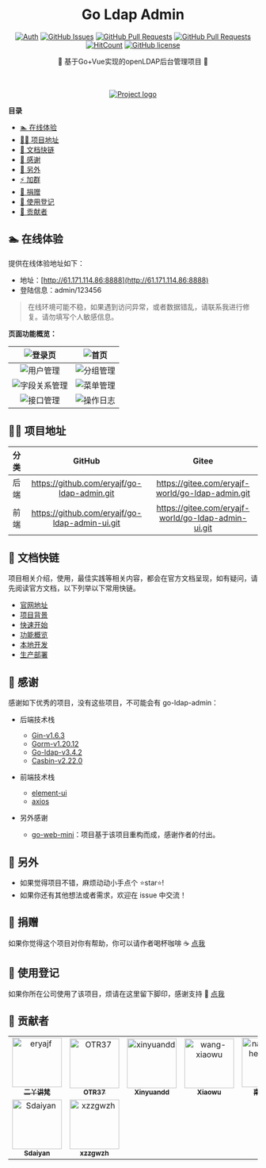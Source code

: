 <div align="center">
<h1>Go Ldap Admin</h1>

[![Auth](https://img.shields.io/badge/Auth-eryajf-ff69b4)](https://github.com/eryajf)
[![GitHub Issues](https://img.shields.io/github/issues/eryajf/go-ldap-admin-ui.svg)](https://github.com/eryajf/go-ldap-admin-ui/issues)
[![GitHub Pull Requests](https://img.shields.io/github/issues-pr/eryajf/go-ldap-admin-ui)](https://github.com/eryajf/go-ldap-admin-ui/pulls)
[![GitHub Pull Requests](https://img.shields.io/github/stars/eryajf/go-ldap-admin-ui)](https://github.com/eryajf/go-ldap-admin-ui/stargazers)
[![HitCount](https://views.whatilearened.today/views/github/eryajf/go-ldap-admin-ui.svg)](https://github.com/eryajf/go-ldap-admin-ui)
[![GitHub license](https://img.shields.io/github/license/eryajf/go-ldap-admin-ui)](https://github.com/eryajf/go-ldap-admin-ui/blob/main/LICENSE)

<p> 🌉 基于Go+Vue实现的openLDAP后台管理项目 🌉</p>

<img src="https://cdn.jsdelivr.net/gh/eryajf/tu@main/img/image_20240420_214408.gif" width="800"  height="3">
</div><br>

<p align="center">
  <a href="" rel="noopener">
 <img src="https://cdn.jsdelivr.net/gh/eryajf/tu/img/image_20220614_131521.jpg" alt="Project logo"></a>
</p>

<!-- START doctoc generated TOC please keep comment here to allow auto update -->
<!-- DON'T EDIT THIS SECTION, INSTEAD RE-RUN doctoc TO UPDATE -->

**目录**

- [🏊 在线体验](#-%E5%9C%A8%E7%BA%BF%E4%BD%93%E9%AA%8C)
- [👨‍💻 项目地址](#-%E9%A1%B9%E7%9B%AE%E5%9C%B0%E5%9D%80)
- [🔗 文档快链](#-%E6%96%87%E6%A1%A3%E5%BF%AB%E9%93%BE)
- [🥰 感谢](#-%E6%84%9F%E8%B0%A2)
- [🤗 另外](#-%E5%8F%A6%E5%A4%96)
- [⚡ 加群](#-%E5%8A%A0%E7%BE%A4)
- [🤑 捐赠](#-%E6%8D%90%E8%B5%A0)
- [📝 使用登记](#-%E4%BD%BF%E7%94%A8%E7%99%BB%E8%AE%B0)
- [🤝 贡献者](#-%E8%B4%A1%E7%8C%AE%E8%80%85)

<!-- END doctoc generated TOC please keep comment here to allow auto update -->


## 🏊 在线体验

提供在线体验地址如下：

- 地址：[http://61.171.114.86:8888](http://61.171.114.86:8888)
- 登陆信息：admin/123456

> 在线环境可能不稳，如果遇到访问异常，或者数据错乱，请联系我进行修复。请勿填写个人敏感信息。


**页面功能概览：**

|    ![登录页](https://cdn.jsdelivr.net/gh/eryajf/tu/img/image_20220724_165411.png)    | ![首页](https://cdn.jsdelivr.net/gh/eryajf/tu/img/image_20220724_165545.png)     |
| :----------------------------------------------------------------------------------: | -------------------------------------------------------------------------------- |
|   ![用户管理](https://cdn.jsdelivr.net/gh/eryajf/tu/img/image_20220724_165623.png)   | ![分组管理](https://cdn.jsdelivr.net/gh/eryajf/tu/img/image_20220724_165701.png) |
| ![字段关系管理](https://cdn.jsdelivr.net/gh/eryajf/tu/img/image_20220724_165853.png) | ![菜单管理](https://cdn.jsdelivr.net/gh/eryajf/tu/img/image_20220724_165954.png) |
|   ![接口管理](https://cdn.jsdelivr.net/gh/eryajf/tu/img/image_20220724_170015.png)   | ![操作日志](https://cdn.jsdelivr.net/gh/eryajf/tu/img/image_20220724_170035.png) |

## 👨‍💻 项目地址

| 分类 |                     GitHub                     |                        Gitee                        |
| :--: | :--------------------------------------------: | :-------------------------------------------------: |
| 后端 |  https://github.com/eryajf/go-ldap-admin.git   |  https://gitee.com/eryajf-world/go-ldap-admin.git   |
| 前端 | https://github.com/eryajf/go-ldap-admin-ui.git | https://gitee.com/eryajf-world/go-ldap-admin-ui.git |

## 🔗 文档快链

项目相关介绍，使用，最佳实践等相关内容，都会在官方文档呈现，如有疑问，请先阅读官方文档，以下列举以下常用快链。

- [官网地址](http://ldapdoc.eryajf.net)
- [项目背景](http://ldapdoc.eryajf.net/pages/101948/)
- [快速开始](http://ldapdoc.eryajf.net/pages/706e78/)
- [功能概览](http://ldapdoc.eryajf.net/pages/7a40de/)
- [本地开发](http://ldapdoc.eryajf.net/pages/cb7497/)
- [生产部署](http://ldapdoc.eryajf.net/pages/5769c4/)

## 🥰 感谢

感谢如下优秀的项目，没有这些项目，不可能会有 go-ldap-admin：

- 后端技术栈
  - [Gin-v1.6.3](https://github.com/gin-gonic/gin)
  - [Gorm-v1.20.12](https://github.com/go-gorm/gorm)
  - [Go-ldap-v3.4.2](https://github.com/go-ldap/ldap)
  - [Casbin-v2.22.0](https://github.com/casbin/casbin)
- 前端技术栈

  - [element-ui](https://github.com/ElemeFE/element)
  - [axios](https://github.com/axios/axios)

- 另外感谢
  - [go-web-mini](https://github.com/gnimli/go-web-mini)：项目基于该项目重构而成，感谢作者的付出。

## 🤗 另外

- 如果觉得项目不错，麻烦动动小手点个 ⭐️star⭐️!
- 如果你还有其他想法或者需求，欢迎在 issue 中交流！

## 🤑 捐赠

如果你觉得这个项目对你有帮助，你可以请作者喝杯咖啡 ☕️ [点我](http://ldapdoc.eryajf.net/pages/2b6725/)

## 📝 使用登记

如果你所在公司使用了该项目，烦请在这里留下脚印，感谢支持 🥳 [点我](https://github.com/eryajf/go-ldap-admin/issues/18)

## 🤝 贡献者

<!-- readme: collaborators,contributors -start -->
<table>
<tr>
    <td align="center">
        <a href="https://github.com/eryajf">
            <img src="https://avatars.githubusercontent.com/u/33259379?v=4" width="100;" alt="eryajf"/>
            <br />
            <sub><b>二丫讲梵</b></sub>
        </a>
    </td>
    <td align="center">
        <a href="https://github.com/OTR37">
            <img src="https://avatars.githubusercontent.com/u/51768167?v=4" width="100;" alt="OTR37"/>
            <br />
            <sub><b>OTR37</b></sub>
        </a>
    </td>
    <td align="center">
        <a href="https://github.com/xinyuandd">
            <img src="https://avatars.githubusercontent.com/u/3397848?v=4" width="100;" alt="xinyuandd"/>
            <br />
            <sub><b>Xinyuandd</b></sub>
        </a>
    </td>
    <td align="center">
        <a href="https://github.com/wang-xiaowu">
            <img src="https://avatars.githubusercontent.com/u/44340137?v=4" width="100;" alt="wang-xiaowu"/>
            <br />
            <sub><b>Xiaowu</b></sub>
        </a>
    </td>
    <td align="center">
        <a href="https://github.com/nangongchengfeng">
            <img src="https://avatars.githubusercontent.com/u/46562911?v=4" width="100;" alt="nangongchengfeng"/>
            <br />
            <sub><b>南宫乘风</b></sub>
        </a>
    </td>
    <td align="center">
        <a href="https://github.com/nnsay">
            <img src="https://avatars.githubusercontent.com/u/14331919?v=4" width="100;" alt="nnsay"/>
            <br />
            <sub><b>Jimmy Wang</b></sub>
        </a>
    </td></tr>
<tr>
    <td align="center">
        <a href="https://github.com/Sdaiyan">
            <img src="https://avatars.githubusercontent.com/u/53208364?v=4" width="100;" alt="Sdaiyan"/>
            <br />
            <sub><b>Sdaiyan</b></sub>
        </a>
    </td>
    <td align="center">
        <a href="https://github.com/xzzgwzh">
            <img src="https://avatars.githubusercontent.com/u/133201531?v=4" width="100;" alt="xzzgwzh"/>
            <br />
            <sub><b>xzzgwzh</b></sub>
        </a>
    </td></tr>
</table>
<!-- readme: collaborators,contributors -end -->
